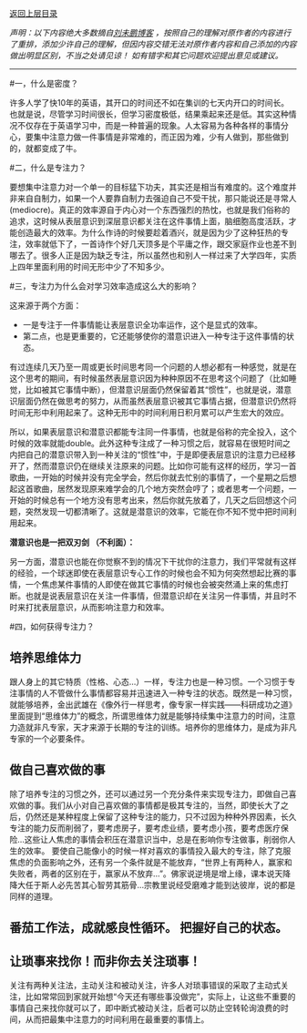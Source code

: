 [返回上层目录](./README.md)


*声明：以下内容绝大多数摘自[刘未鹏博客](http://mindhacks.cn/topics/learning-method/) ，按照自己的理解对原作者的内容进行了重排，添加少许自己的理解，但因内容交错无法对原作者内容和自己添加的内容做出明显区别，不当之处请见谅！ 如有错字和其它问题欢迎提出意见或建议。*

---

#一，什么是密度？

许多人学了快10年的英语，其开口的时间还不如在集训的七天内开口的时间长。也就是说，尽管学习时间很长，但学习密度极低，结果乘起来还是低。其实这种情况不仅存在于英语学习中，而是一种普遍的现象。人太容易为各种各样的事情分心，要集中注意力做一件事情是非常难的，而正因为难，少有人做到，那些做到的，就都变成了牛。



#二，什么是专注力？

要想集中注意力对一个单一的目标猛下功夫，其实还是相当有难度的。这个难度并非来自自制力，如果一个人要靠自制力去强迫自己不受干扰，那只能说还是寻常人(mediocre)。真正的效率源自于内心对一个东西强烈的热忱，也就是我们俗称的追求，这时候从表层意识到深层意识都关注在这件事情上面，脑细胞高度活跃，才能创造最大的效率。为什么作诗的时候要趁着酒兴，就是因为少了这种狂热的专注，效率就低下了，一首诗作个好几天顶多是个平庸之作，跟交家庭作业也差不到哪去了。很多人正是因为缺乏专注，所以虽然也和别人一样过来了大学四年，实质上四年里面利用的时间无形中少了不知多少。

#三，专注力为什么会对学习效率造成这么大的影响？

这来源于两个方面：

- 一是专注于一件事情能让表层意识全功率运作，这个是显式的效率。
- 第二点，也是更重要的，它还能够使你的潜意识进入一种专注于这件事情的状态。  

 有过连续几天乃至一周或更长时间思考同一个问题的人想必都有一种感觉，就是在这个思考的期间，有时候虽然表层意识因为种种原因不在思考这个问题了（比如睡觉，比如被其它事情中断），但潜意识层面仍然保留着其“惯性”，也就是说，潜意识层面仍然在做思考的努力，从而虽然表层意识被其它事情占据，但潜意识仍然将时间无形中利用起来了。这种无形中的时间利用日积月累可以产生宏大的效应。

所以，如果表层意识和潜意识都能专注同一件事情，也就是俗称的完全投入，这个时候的效率就能double。此外这种专注成了一种习惯之后，就容易在很短时间之内把自己的潜意识带入到一种关注的“惯性”中，于是即便表层意识的注意力已经移开了，然而潜意识仍在继续关注原来的问题。比如你可能有这样的经历，学习一首歌曲，一开始的时候并没有完全学会，然后你就去忙别的事情了，一个星期之后想起这首歌曲，居然发现原来难学会的几个地方突然会哼了；或者思考一个问题，一开始的时候总有一个地方没有思考出来，然后你就先放着了，几天之后回想这个问题，突然发现一切都清晰了。这就是潜意识的效率，它能在你不知不觉中把时间利用起来。


**潜意识也是一把双刃剑 （不利面）：**

另一方面，潜意识也能在你觉察不到的情况下干扰你的注意力，我们平常就有这样的经验，一个球迷即使在表层意识专心工作的时候也会不知为何突然想起比赛的事情，一个焦虑某件事情的人即使在做其它事情的时候也会被突然涌上来的焦虑打断。也就是说表层意识在关注一件事情，但潜意识却在关注另一件事情，并且时不时来打扰表层意识，从而影响注意力和效率。


#四，如何获得专注力？

## 培养思维体力

跟人身上的其它特质（性格、心态…）一样，专注力也是一种习惯。一个习惯于专注事情的人不管做什么事情都容易并迅速进入一种专注的状态。既然是一种习惯，就能够培养，金出武雄在《像外行一样思考，像专家一样实践——科研成功之道》里面提到“思维体力”的概念，所谓思维体力就是能够持续集中注意力的时间，注意力造就非凡专家，天才来源于长期的专注的训练。培养你的思维体力，是成为非凡专家的一个必要条件。

## 做自己喜欢做的事

 除了培养专注的习惯之外，还可以通过另一个充分条件来实现专注力，即做自己喜欢做的事。我们从小对自己喜欢做的事情都是极其专注的，当然，即使长大了之后，仍然还是某种程度上保留了这种专注的能力，只不过因为种种外界因素，长久专注的能力反而削弱了，要考虑房子，要考虑业绩，要考虑小孩，要考虑医疗保险…这些让人焦虑的事情会积压在潜意识当中，总是在影响你专注做事，削弱你人生的效率。 要使自己能像小的时候一样对喜欢的事情投入最大的专注，除了克服焦虑的负面影响之外，还有另一个条件就是不能放弃，“世界上有两种人，赢家和失败者，两者的区别在于，赢家从不放弃…”。佛家说逆境是增上缘，课本说天降降大任于斯人必先苦其心智劳其筋骨…宗教里说经受磨难才能到达彼岸，说的都是同样的道理。

## 番茄工作法，成就感良性循环。  把握好自己的状态。


## 让琐事来找你！而非你去关注琐事！ 

关注有两种关注法，主动关注和被动关注，许多人对琐事错误的采取了主动式关注，比如常常回到家就开始想“今天还有哪些事没做完”，实际上，让这些不重要的事情自己来找你就可以了，即中断式被动关注，后者可以防止空转轮询浪费的时间，从而把最集中注意力的时间利用在最重要的事情上。
